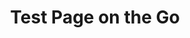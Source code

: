 ---
title: Test Page on the Go
fullscreen: false
hidden: true
metadata:
  title: ''
  description: ''
---